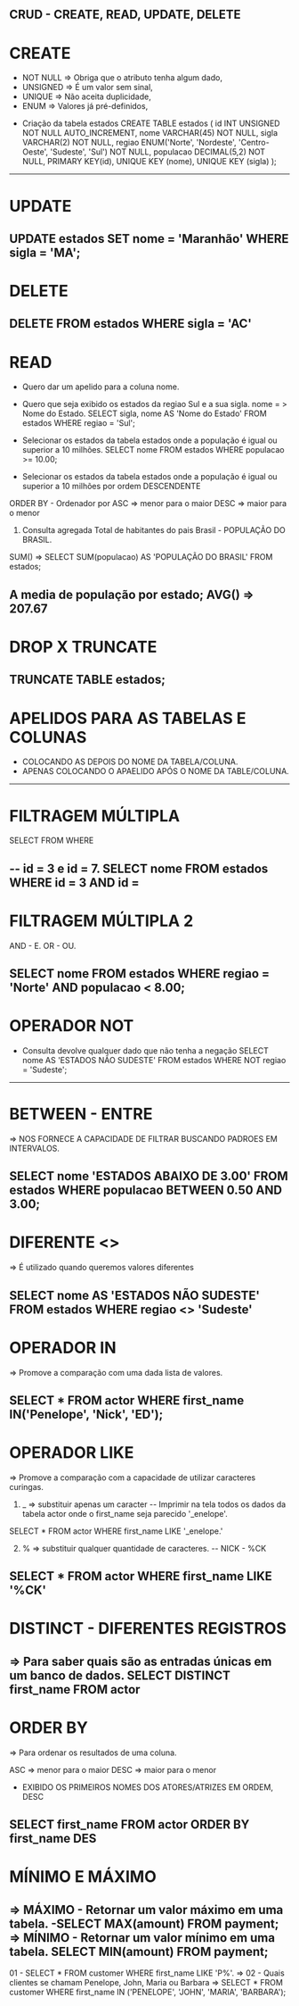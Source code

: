 ## CRUD - CREATE, READ, UPDATE, DELETE

# CREATE

- NOT NULL => Obriga que o atributo tenha algum dado,
- UNSIGNED => É um valor sem sinal,
- UNIQUE => Não aceita duplicidade,
- ENUM => Valores já pré-definidos,

* Criação da tabela estados
CREATE TABLE estados (
	id INT UNSIGNED NOT NULL AUTO_INCREMENT,
    nome VARCHAR(45) NOT NULL,
    sigla VARCHAR(2) NOT NULL,
    regiao ENUM('Norte', 'Nordeste', 'Centro-Oeste', 'Sudeste', 'Sul') NOT NULL,
    populacao DECIMAL(5,2) NOT NULL,
    PRIMARY KEY(id),
    UNIQUE KEY (nome),
    UNIQUE KEY (sigla)
);
---------------------------------------------------------------------------------------
# UPDATE

UPDATE estados SET nome = 'Maranhão' WHERE sigla = 'MA';
---------------------------------------------------------------------------------------
# DELETE

DELETE FROM estados WHERE sigla = 'AC'
---------------------------------------------------------------------------------------
# READ
- Quero dar um apelido para a coluna nome.

- Quero que seja exibido os estados da regiao Sul e a sua sigla.
nome = > Nome do Estado.
SELECT sigla, nome AS 'Nome do Estado' FROM estados WHERE regiao = 'Sul';

* Selecionar os estados da tabela estados onde a população é igual ou superior a 10 milhões.
SELECT nome FROM estados WHERE populacao >= 10.00;

* Selecionar os estados da tabela estados onde a população é igual ou superior a 10 milhões por ordem DESCENDENTE

ORDER BY - Ordenador por
ASC => menor para o maior
DESC => maior para o menor

1. Consulta agregada
Total de habitantes do pais Brasil - POPULAÇÃO DO BRASIL.

SUM() => SELECT SUM(populacao) AS 'POPULAÇÃO DO BRASIL' FROM estados;

A media de população por estado;
AVG() => 
207.67
----------------------------------------------------------------------
# DROP X TRUNCATE

TRUNCATE TABLE estados;
----------------------------------------------------------------------
# APELIDOS PARA AS TABELAS E COLUNAS
- COLOCANDO AS DEPOIS DO NOME DA TABELA/COLUNA.
- APENAS COLOCANDO O APAELIDO APÓS O NOME DA TABLE/COLUNA.

----------------------------------------------------------------------
# FILTRAGEM MÚLTIPLA
SELECT
FROM
WHERE

-- id = 3 e id = 7.
SELECT nome FROM estados WHERE id = 3 AND id =
----------------------------------------------------------------------
# FILTRAGEM MÚLTIPLA 2
AND - E.
OR - OU.

SELECT nome FROM estados WHERE regiao = 'Norte' AND populacao < 8.00;
----------------------------------------------------------------------
# OPERADOR NOT

- Consulta devolve qualquer dado que não tenha a negação
SELECT nome AS 'ESTADOS NÃO SUDESTE' FROM estados WHERE NOT regiao = 'Sudeste';
----------------------------------------------------------------------
# BETWEEN - ENTRE
=> NOS FORNECE A CAPACIDADE DE FILTRAR BUSCANDO PADROES EM INTERVALOS.

SELECT nome 'ESTADOS ABAIXO DE 3.00' FROM estados WHERE populacao BETWEEN 0.50 AND 3.00; 
----------------------------------------------------------------------
# DIFERENTE <>
=> É utilizado quando queremos valores diferentes

SELECT nome AS 'ESTADOS NÃO SUDESTE' FROM estados WHERE regiao <> 'Sudeste'
----------------------------------------------------------------------
# OPERADOR IN
=> Promove a comparação com uma dada lista de valores.

SELECT * FROM actor WHERE first_name IN('Penelope', 'Nick', 'ED');
----------------------------------------------------------------------
# OPERADOR LIKE
=> Promove a comparação com a capacidade de utilizar caracteres curingas.

1. _ => substituir apenas um caracter
-- Imprimir na tela todos os dados da tabela actor onde o first_name seja parecido '_enelope'.

SELECT * FROM actor WHERE first_name LIKE '_enelope.'

2. % => substituir qualquer quantidade de caracteres.
-- NICK - %CK

SELECT * FROM actor WHERE first_name LIKE '%CK'
----------------------------------------------------------------------
# DISTINCT - DIFERENTES REGISTROS
=> Para saber quais são as entradas únicas em um banco de dados.
SELECT DISTINCT first_name FROM actor
----------------------------------------------------------------------
# ORDER BY 
=> Para ordenar os resultados de uma coluna.

ASC => menor para o maior
DESC => maior para o menor

* EXIBIDO OS PRIMEIROS NOMES DOS ATORES/ATRIZES EM ORDEM, DESC

SELECT first_name FROM actor ORDER BY first_name DES
----------------------------------------------------------------------
# MÍNIMO E MÁXIMO
=> MÁXIMO - Retornar um valor máximo em uma tabela.
-SELECT MAX(amount) FROM payment;
=> MÍNIMO - Retornar um valor mínimo em uma tabela.
SELECT MIN(amount) FROM payment;
----------------------------------------------------------------------

01 - SELECT * FROM customer WHERE first_name LIKE 'P%'.
=> 
02 - Quais clientes se chamam Penelope, John, Maria ou Barbara
=> 
SELECT * FROM customer WHERE first_name IN ('PENELOPE', 'JOHN', 'MARIA', 'BARBARA');






















